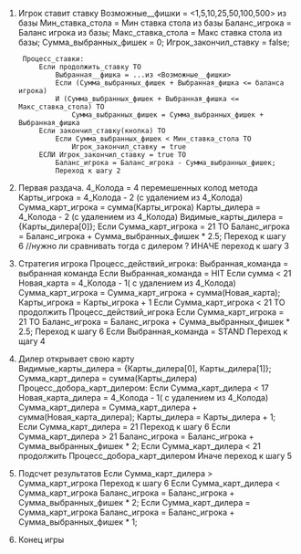 1. Игрок ставит ставку
        Возможные__фишки = <1,5,10,25,50,100,500> из базы
        Мин_ставка_стола = Мин ставка стола из базы
		Баланс_игрока = Баланс игрока из базы;
        Макс_ставка_стола = Макс ставка стола из базы;
        Сумма_выбранных_фишек = 0;
		Игрок_закончил_ставку = false;
		
		Процесс_ставки:
			Если продолжить_ставку ТО
				Выбранная__фишка = ...из <Возможные__фишки>
				Если (Сумма_выбранных_фишек + Выбранная_фишка <= баланса игрока) 
				И (Сумма_выбранных_фишек + Выбранная_фишка <= Макс_ставка_стола) ТО
					Сумма_выбранных_фишек = Сумма_выбранных_фишек + Выбранная_фишка
			Если закончил_ставку(кнопка) ТО
				Если Сумма_выбранных_фишек < Мин_ставка_стола ТО
					Игрок_закончил_ставку = true
			ЕСЛИ Игрок_закончил_ставку = true ТО
				Баланс_игрока = Баланс_игрока - Сумма_выбранных_фишек;
				Переход к шагу 2
				
2. Первая раздача.
		4_Колода = 4 перемешенных колод метода
		Карты_игрока = 4_Колода - 2 (с удалением из 4_Колода)
		Сумма_карт_игрока = сумма(Карты_игрока)
		Карты_дилера = 4_Колода - 2 (с удалением из 4_Колода)
		Видимые_карты_дилера = {Карты_дилера[0]};
		Если Сумма_карт_игрока = 21 ТО
			Баланс_игрока = Баланс_игрока + Сумма_выбранных_фишек * 2.5;
			Переход к шагу 6
			//нужно ли сравнивать тогда с дилером ?
		ИНАЧЕ 
			переход к шагу 3
		
3. Стратегия игрока
		Процесс_действий_игрока:
			Выбранная_команда = выбранная команда
			Если Выбранная_команда = HIT
				Если сумма < 21 
					Новая_карта = 4_Колода - 1( с удалением из 4_Колода)
					Сумма_карт_игрока = Сумма_карт_игрока + сумма(Новая_карта);
					Карты_игрока = Карты_игрока + 1
					Если Сумма_карт_игрока < 21 ТО
						продолжить Процесс_действий_игрока
					Если Сумма_карт_игрока = 21 ТО 
						Баланс_игрока = Баланс_игрока + Сумма_выбранных_фишек * 2.5;
						Переход к шагу 6
			Если Выбранная_команда = STAND
				Переход к щагу 4
				
				
4. Дилер открывает свою карту	
		Видимые_карты_дилера = {Карты_дилера[0], Карты_дилера[1]};	
		Cумма_карт_дилера = сумма(Карты_дилера)		
		Процесс_добора_карт_дилером:
			Если Cумма_карт_дилера < 17
				Новая_карта_дилера = 4_Колода - 1( с удалением из 4_Колода)
				Сумма_карт_дилера = Сумма_карт_дилера + сумма(Новая_карта_дилера); 
				Карты_дилера = Карты_дилера + 1;
				Если Сумма_карт_дилера = 21
					Переход к шагу 6
				Если Сумма_карт_дилера > 21
					Баланс_игрока = Баланс_игрока + Сумма_выбранных_фишек * 2;
				Если Сумма_карт_дилера < 21
					продолжить Процесс_добора_карт_дилером
			Иначе переход к шагу 5
				
5. Подсчет результатов
			Если Сумма_карт_дилера > Сумма_карт_игрока
				Переход к шагу 6
			Если Сумма_карт_дилера < Сумма_карт_игрока
				Баланс_игрока = Баланс_игрока + Сумма_выбранных_фишек * 2;
			Если Сумма_карт_дилера = Сумма_карт_игрока
				Баланс_игрока = Баланс_игрока + Сумма_выбранных_фишек * 1;	
6. Конец игры
		
		
       
   
		
		
       
          
            